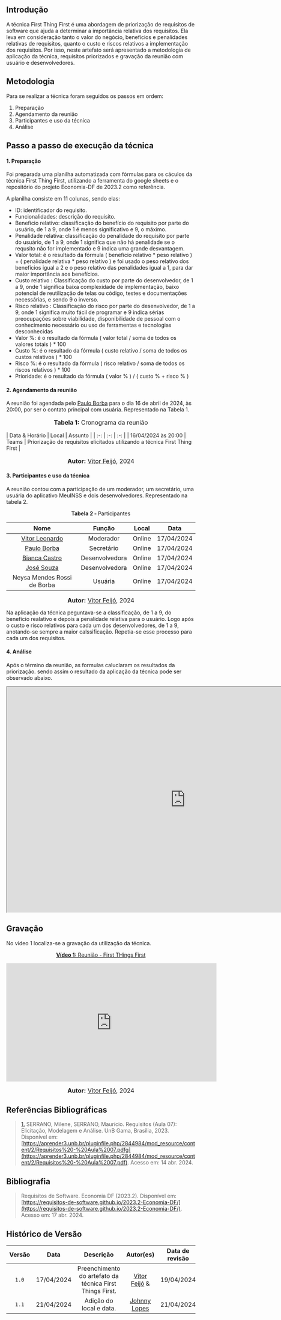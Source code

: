 
## Introdução 

A técnica First Thing First é uma abordagem de priorização de requisitos de software que ajuda a determinar a importância relativa dos requisitos. Ela leva em consideração tanto o valor do negócio, benefícios e penalidades relativas de requisitos, quanto o custo e riscos relativos a implementação dos requisitos. Por isso, neste artefato será apresentado a metodologia de aplicação da técnica, requisitos priorizados e gravação da reunião com usuário e desenvolvedores. 

## Metodologia
Para se realizar a técnica foram seguidos os passos em ordem: 

1. Preparação
2. Agendamento da reunião
3. Participantes e uso da técnica 
4. Análise

## Passo a passo de execução da técnica

#### 1. Preparação

Foi preparada uma planilha automatizada com fórmulas para os cáculos da técnica First Thing First, utilizando a ferramenta do google sheets e o repositório do projeto Economia-DF de 2023.2 como referência. 

A planilha consiste em 11 colunas, sendo elas: 

- ID: identificador do requisito.
- Funcionalidades: descrição do requisito.
- Benefício relativo: classificação do benefício do requisito por parte do usuário, de 1 a 9, onde 1 é menos significativo e 9, o máximo. 
- Penalidade relativa: classificação do penalidade do requisito por parte do usuário, de 1 a 9, onde 1 significa que não há penalidade se o requsito não for implementado e 9 indica uma grande desvantagem. 
- Valor total: é o resultado da fórmula ( benefício relativo * peso relativo ) + ( penalidade relativa * peso relativo ) e foi usado o peso relativo dos benefícios igual a 2 e o peso relativo das penalidades igual a 1, para dar maior importância aos benefícios.
- Custo relativo : Classificação do custo por parte do desenvolvedor, de 1 a 9, onde 1 significa baixa complexidade de implementação, baixo potencial de reutilização de telas ou código, testes e documentações necessárias, e sendo 9 o inverso.
- Risco relativo : Classificação do risco por parte do desenvolvedor, de 1 a 9, onde 1 significa muito fácil de programar e 9 indica sérias preocupações sobre viabilidade, disponibilidade de pessoal com o conhecimento necessário ou uso de ferramentas e tecnologias desconhecidas
- Valor %: é o resultado da fórmula ( valor total / soma de todos os valores totais ) * 100 
- Custo %: é o resultado da fórmula ( custo relativo / soma de todos os custos relativos ) * 100 
- Risco %: é o resultado da fórmula ( risco relativo / soma de todos os riscos relativos ) * 100 
- Prioridade: é o resultado da fórmula ( valor % ) / (  custo %  +  risco %  ) 


#### 2. Agendamento da reunião 

A reunião foi agendada pelo [Paulo Borba](https://github.com/paulohborba) para o dia 16 de abril de 2024, às 20:00, por ser o contato principal com usuária. Representado na Tabela 1.

<div align="center">
<font size="3"><p style="text-align: center"><b>Tabela 1:</b> Cronograma da reunião </p></font>
</div>
| Data & Horário | Local | Assunto | 
| :-: | :-: | :-: | 
| 16/04/2024  às 20:00  | Teams | Priorização de requisitos elicitados utilizando a técnica First Thing First | 

<div>
<font size="3"><p style="text-align: center"><b>Autor:</b> <a href="https://github.com/vitorfleonardo">Vitor Feijó</a>, 2024</p></font>
</div>

#### 3. Participantes e uso da técnica 

A reunião contou com a participação de um moderador, um secretário, uma usuária do aplicativo MeuINSS e dois desenvolvedores. Representado na tabela 2.

<p align="center" > <strong> Tabela 2 - </Strong> Participantes</font> <gitbr></p>
<center>

|Nome|Função|Local|Data|
|:-:|:-:|:-:|:-:|
|[Vitor Leonardo](https://github.com/vitorfleonardo)|Moderador|Online|17/04/2024|
|[Paulo Borba](https://github.com/paulohborba)|Secretário|Online|17/04/2024|
|[Bianca Castro](https://github.com/BiancaPatrocinio7)|Desenvolvedora|Online|17/04/2024|
|[José Souza](https://github.com/JoseFilipi)|Desenvolvedora|Online|17/04/2024|
| Neysa Mendes Rossi de Borba |Usuária|Online|17/04/2024|

<font size="3"><p style="text-align: center"><b>Autor:</b> <a href="https://github.com/vitorfleonardo">Vitor Feijó</a>, 2024</p></font>
</center>

Na aplicação da técnica peguntava-se a classificação, de 1 a 9, do benefício realativo e depois a penalidade relativa para o usuário. Logo após o custo e risco relativos para cada um dos desenvolvedores, de 1 a 9, anotando-se sempre a maior calssificação. Repetia-se esse processo para cada um dos requisitos.


#### 4. Análise 

Após o término da reunião, as formulas caluclaram os resultados da priorização. sendo assim o resultado da aplicação da técnica pode ser observado abaixo.

<iframe width="950" height="600" src="https://docs.google.com/spreadsheets/d/1VeBIDGbKOMZeGDX1ShCmdT_P7V5_agt16XZWWFqB0Is/edit?usp=sharing"></iframe>


## Gravação

No vídeo 1 localiza-se a gravação da utilização da técnica.

<div align="center">

<p style="text-align: center"><a href="https://www.youtube.com/embed/fFj1F8-Ci_s" target="blanket"><b>Vídeo 1:</b> Reunião - First THings First</a></p>

<iframe width="560" height="315" src="https://www.youtube.com/embed/fFj1F8-Ci_s" title="First things first do Grupo 7 Meu INSS" frameborder="0" allow="accelerometer; autoplay; clipboard-write; encrypted-media; gyroscope; picture-in-picture; web-share" referrerpolicy="strict-origin-when-cross-origin" allowfullscreen></iframe>

<font size="3"><p style="text-align: center"><b>Autor:</b> <a href="https://github.com/vitorfleonardo">Vitor Feijó</a>, 2024</p></font>
</div >

## Referências Bibliográficas

> <a id="RP1" href="#TEC1">1.</a> SERRANO, Milene, SERRANO, Maurício. Requisitos (Aula 07): Elicitação, Modelagem e Análise. UnB Gama, Brasília, 2023. Disponível em: [https://aprender3.unb.br/pluginfile.php/2844984/mod_resource/content/2/Requisitos%20-%20Aula%2007.pdfg](https://aprender3.unb.br/pluginfile.php/2844984/mod_resource/content/2/Requisitos%20-%20Aula%2007.pdf). Acesso em: 14 abr. 2024.

## Bibliografia

> </a> Requisitos de Software. Economia DF (2023.2). Disponível em: [https://requisitos-de-software.github.io/2023.2-Economia-DF/](https://requisitos-de-software.github.io/2023.2-Economia-DF/). Acesso em: 17 abr. 2024.

## Histórico de Versão
| Versão | Data | Descrição | Autor(es) | Data de revisão | Revisor(es) |
| :-: | :-: | :-: | :-: | :-: | :-: |
| `1.0` | 17/04/2024  | Preenchimento do artefato da técnica First Things First. | [Vitor Feijó](https://github.com/vitorfleonardo) &  | 19/04/2024| [Johnny Lopes](https://github.com/JohnnyLopess) |
| `1.1` | 21/04/2024  | Adição do local e data. | [Johnny Lopes](https://github.com/JohnnyLopess)  | 21/04/2024|  <a href="https://github.com/vitorfleonardo">Vitor</a>|
